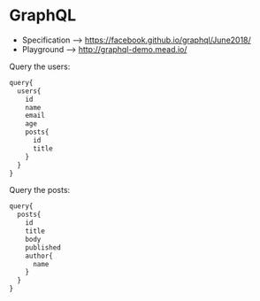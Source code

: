 # GraphQL

* Specification -->  https://facebook.github.io/graphql/June2018/
* Playground --> http://graphql-demo.mead.io/

Query the users:

```javascript
query{
  users{
    id
    name
    email
    age
    posts{
      id
      title
    }
  }
}
```

Query the posts:

```javascript
query{
  posts{
    id
    title
    body
    published
    author{
      name
    }
  }
}
```
